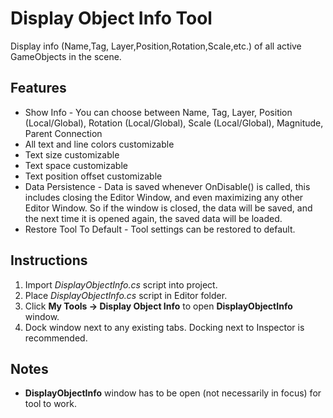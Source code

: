 # Display Object Info Tool
Display info (Name,Tag, Layer,Position,Rotation,Scale,etc.) of all active GameObjects in the scene.

## **Features**
* Show Info - You can choose between Name, Tag, Layer, Position (Local/Global), Rotation (Local/Global), Scale (Local/Global), Magnitude, Parent Connection
* All text and line colors customizable
* Text size customizable
* Text space customizable
* Text position offset customizable
* Data Persistence - Data is saved whenever OnDisable() is called, this includes closing the Editor Window, and even maximizing any other Editor Window. So if the window is closed, the data will be saved, and the next time it is opened again, the saved data will be loaded.
* Restore Tool To Default - Tool settings can be restored to default.

## **Instructions**
1. Import *DisplayObjectInfo.cs* script into project.
2. Place *DisplayObjectInfo.cs* script in Editor folder.
3. Click **My Tools -> Display Object Info** to open **DisplayObjectInfo** window.
4. Dock window next to any existing tabs. Docking next to Inspector is recommended.

## **Notes**
* **DisplayObjectInfo** window has to be open (not necessarily in focus) for tool to work.
